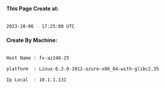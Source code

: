 
   
#### This Page Create at:

```bash

2023-10-06 - 17:25:08 UTC

```

#### Create By Machine:

```bash

Host Name : fv-az248-25

platform  : Linux-6.2.0-1012-azure-x86_64-with-glibc2.35

Ip Local  : 10.1.1.131

```

